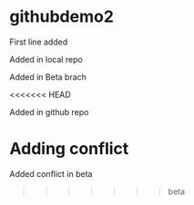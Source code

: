 # githubdemo2

First line added

Added in local repo


Added in Beta brach

<<<<<<< HEAD

Added in github repo


Adding conflict
=======
Added conflict in beta
>>>>>>> beta
